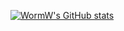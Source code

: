[![WormW's GitHub stats](https://github-readme-stats.vercel.app/api?username=WormW)](https://github.com/anuraghazra/github-readme-stats)
